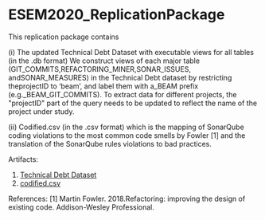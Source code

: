 # ESEM2020_ReplicationPackage

This replication package contains

(i) The updated Technical Debt Dataset with executable views for all tables (in the .db format)
We construct views of each major table (GIT_COMMITS,REFACTORING_MINER,SONAR_ISSUES, andSONAR_MEASURES) in the Technical Debt dataset by restricting theprojectID to ‘beam’, and label them with a_BEAM prefix (e.g._BEAM_GIT_COMMITS). To extract data for different projects, the "projectID" part of the query needs to be updated to reflect the name of the project under study.

(ii) Codified.csv (in the .csv format) which is the mapping of SonarQube coding violations to the most common code smells by Fowler [1] and the translation of the SonarQube rules violations to bad practices.



Artifacts:
1. [Technical Debt Dataset](https://github.com/tdresearchgroup/ESEM2020_ReplicationPackage/releases/tag/1.0)
2. [codified.csv](https://github.com/tdresearchgroup/ESEM2020_ReplicationPackage/blob/master/codified.csv)



References:
[1] Martin Fowler. 2018.Refactoring: improving the design of existing code. Addison-Wesley Professional.
